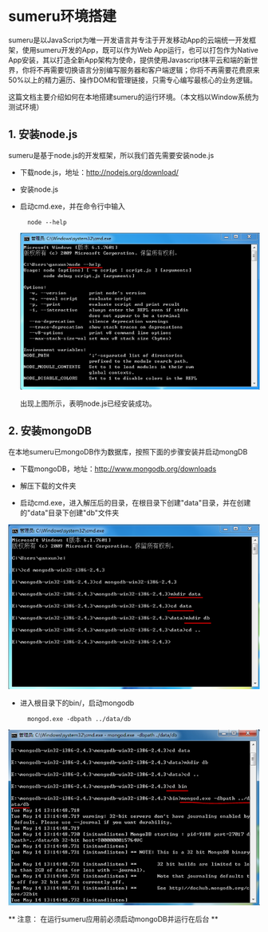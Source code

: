 # sumeru环境搭建

sumeru是以JavaScript为唯一开发语言并专注于开发移动App的云端统一开发框架，使用sumeru开发的App，既可以作为Web App运行，也可以打包作为Native App安装，其以打造全新App架构为使命，提供使用Javascript抹平云和端的新世界，你将不再需要切换语言分别编写服务器和客户端逻辑；你将不再需要花费原来50%以上的精力遍历、操作DOM和管理链接，只需专心编写最核心的业务逻辑。

这篇文档主要介绍如何在本地搭建sumeru的运行环境。（本文档以Window系统为测试环境）

## 1. 安装node.js

sumeru是基于node.js的开发框架，所以我们首先需要安装node.js

* 下载node.js，地址：<http://nodejs.org/download/>

* 安装node.js

* 启动cmd.exe，并在命令行中输入

		node --help
		
	![](images/nodecommand.PNG)
	
	出现上图所示，表明node.js已经安装成功。

## 2. 安装mongoDB

在本地sumeru已mongoDB作为数据库，按照下面的步骤安装并启动mongDB

* 下载mongoDB，地址：<http://www.mongodb.org/downloads>

* 解压下载的文件夹

* 启动cmd.exe，进入解压后的目录，在根目录下创建"data"目录，并在创建的"data"目录下创建"db"文件夹

![](images/mongodb.PNG)


* 进入根目录下的bin/，启动mongodb

		mongod.exe -dbpath ../data/db	
		

![](images/startmongo.PNG)


** 注意： 在运行sumeru应用前必须启动mongoDB并运行在后台 **





   
